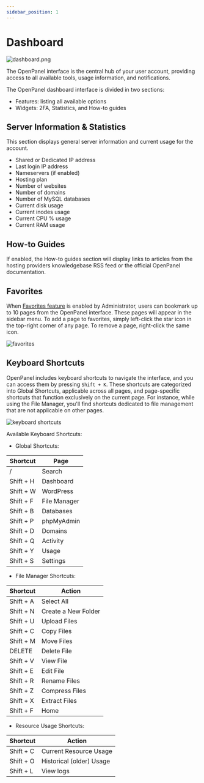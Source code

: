 ```yaml
---
sidebar_position: 1
---
```


# Dashboard

![dashboard.png](/img/panel/v1/dashboard/dashboard.png)

The OpenPanel interface is the central hub of your user account, providing access to all available tools, usage information, and notifications.

The OpenPanel dashboard interface is divided in two sections:

- Features: listing all available options
- Widgets: 2FA, Statistics, and How-to guides

## Server Information & Statistics

This section displays general server information and current usage for the account.

- Shared or Dedicated IP address
- Last login IP address
- Nameservers (if enabled)
- Hosting plan
- Number of websites
- Number of domains
- Number of MySQL databases
- Current disk usage
- Current inodes usage
- Current CPU % usage
- Current RAM usage

## How-to Guides

If enabled, the How-to guides section will display links to articles from the hosting providers knowledgebase RSS feed or the official OpenPanel documentation.

## Favorites

When [Favorites feature](/docs/admin/settings/openpanel/#enable-features) is enabled by Administrator, users can bookmark up to 10 pages from the OpenPanel interface. These pages will appear in the sidebar menu. To add a page to favorites, simply left-click the star icon in the top-right corner of any page. To remove a page, right-click the same icon.

![favorites](/img/panel/v1/dashboard/favorites.gif)

## Keyboard Shortcuts

OpenPanel includes keyboard shortcuts to navigate the interface, and you can access them by pressing `Shift + K`. These shortcuts are categorized into Global Shortcuts, applicable across all pages, and page-specific shortcuts that function exclusively on the current page. For instance, while using the File Manager, you'll find shortcuts dedicated to file management that are not applicable on other pages.

![keyboard shortcuts](/img/panel/v1/dashboard/shortcuts.png)


Available Keyboard Shortcuts:

- Global Shortcuts:

| Shortcut   | Page             |
|------------|------------------|
| /          | Search           |
| Shift + H  | Dashboard        |
| Shift + W  | WordPress        |
| Shift + F  | File Manager     |
| Shift + B  | Databases        |
| Shift + P  | phpMyAdmin       |
| Shift + D  | Domains          |
| Shift + Q  | Activity         |
| Shift + Y  | Usage            |
| Shift + S  | Settings         |

- File Manager Shortcuts:

| Shortcut   | Action           |
|------------|------------------|
| Shift + A  | Select All       |
| Shift + N  | Create a New Folder |
| Shift + U  | Upload Files     |
| Shift + C  | Copy Files       |
| Shift + M  | Move Files       |
| DELETE     | Delete File      |
| Shift + V  | View File        |
| Shift + E  | Edit File        |
| Shift + R  | Rename Files     |
| Shift + Z  | Compress Files   |
| Shift + X  | Extract Files    |
| Shift + F  | Home             |


- Resource Usage Shortcuts:

| Shortcut   | Action                        |
|------------|-------------------------------|
| Shift + C  | Current Resource Usage        |
| Shift + O  | Historical (older) Usage      |
| Shift + L  | View logs                     |
